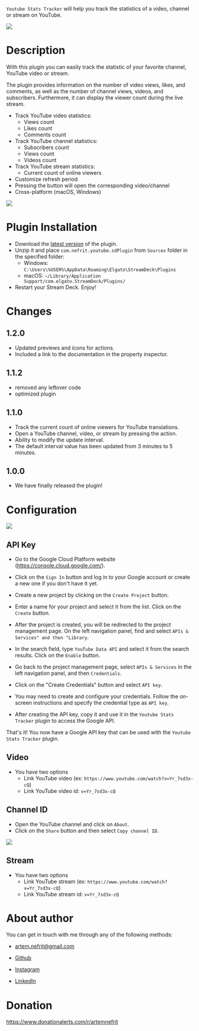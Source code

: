 `Youtube Stats Tracker` will help you track the statistics of a video, channel or stream on YouTube.

![](Sources/com.nefrit.youtube.sdPlugin/previews/1-preview.png)

# Description

With this plugin you can easily track the statistic of your favorite channel, YouTube video or stream.

The plugin provides information on the number of video views, likes, and comments, as well as the number of channel views, videos, and subscribers. Furthermore, it can display the viewer count during the live stream.

- Track YouTube video statistics:
  - Views count
  - Likes count
  - Comments count
- Track YouTube channel statistics:
  - Subscribers count
  - Views count
  - Videos count
- Track YouTube stream statistics:
  - Current count of online viewers
- Customize refresh period
- Pressing the button will open the corresponding video/channel
- Cross-platform (macOS, Windows)

![](Sources/com.nefrit.youtube.sdPlugin/screenshot.png)

# Plugin Installation

- Download the [latest version](https://github.com/ArtemNeFRiT/elgato-youtube-statistics/releases/latest) of the plugin.
- Unzip it and place `com.nefrit.youtube.sdPlugin` from `Sources` folder in the specified folder:
  - Windows: `C:\Users\%USER%\AppData\Roaming\Elgato\StreamDeck\Plugins`
  - macOS: `~/Library/Application Support/com.elgato.StreamDeck/Plugins/`
- Restart your Stream Deck. Enjoy!

# Changes
## 1.2.0
* Updated previews and icons for actions.
* Included a link to the documentation in the property inspector.

## 1.1.2
* removed any leftover code
* optimized plugin

## 1.1.0
* Track the current count of online viewers for YouTube translations.
* Open a YouTube channel, video, or stream by pressing the action.
* Ability to modify the update interval.
* The default interval value has been updated from 3 minutes to 5 minutes.

## 1.0.0
* We have finally released the plugin!

# Configuration

![](Sources/com.nefrit.youtube.sdPlugin/screenshot3.png)

## API Key

- Go to the Google Cloud Platform website (https://console.cloud.google.com/).

- Click on the `Sign In` button and log in to your Google account or create a new one if you don't have it yet.

- Create a new project by clicking on the `Create Project` button.

- Enter a name for your project and select it from the list. Click on the `Create` button.

- After the project is created, you will be redirected to the project management page. On the left navigation panel, find and select `APIs & Services" and then "Library`.

- In the search field, type `YouTube Data API` and select it from the search results. Click on the `Enable` button.

- Go back to the project management page, select `APIs & Services` in the left navigation panel, and then `Credentials`.

- Click on the "Create Credentials" button and select `API key`.

- You may need to create and configure your credentials. Follow the on-screen instructions and specify the credential type as `API key`.

- After creating the API key, copy it and use it in the `Youtube Stats Tracker` plugin to access the Google API.


That's it! You now have a Google API key that can be used with the `Youtube Stats Tracker` plugin.


## Video

- You have two options
  - Link YouTube video (ex: `https://www.youtube.com/watch?v=Yr_7sd3x-cQ`)
  - Link YouTube video id: `v=Yr_7sd3x-cQ`

## Channel ID

- Open the YouTube channel and click on `About`.
- Click on the `Share` button and then select `Copy channel ID`.

![](Sources/com.nefrit.youtube.sdPlugin/screenshot2.png)

## Stream

- You have two options
  - Link YouTube stream (ex: `https://www.youtube.com/watch?v=Yr_7sd3x-cQ`)
  - Link YouTube stream id: `v=Yr_7sd3x-cQ`

# About author

You can get in touch with me through any of the following methods:

- artem.nefrit@gmail.com

- [Github](https://github.com/ArtemNeFRiT)

- [Instagram](https://instagram.com/artem_nefrit?igshid=MjEwN2IyYWYwYw)

- [LinkedIn](https://www.linkedin.com/in/artem-nefrit-a92851273/)


# Donation

https://www.donationalerts.com/r/artemnefrit
